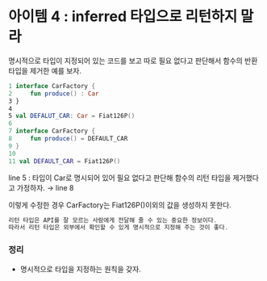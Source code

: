 # 아이템 4 : inferred 타입으로 리턴하지 말라

명시적으로 타입이 지정되어 있는 코드를 보고 따로 필요 없다고 판단해서 함수의 반환 타입을 제거한 예를 보자.

```kotlin
1 interface CarFactory {
2     fun produce() : Car
3 }
4 
5 val DEFALUT_CAR: Car = Fiat126P()
6 
7 interface CarFactory {
8     fun produce() = DEFAULT_CAR
9 }
10
11 val DEFAULT_CAR = Fiat126P()
```

line 5 : 타입이 Car로 명시되어 있어 필요 없다고 판단해 함수의 리턴 타입을 제거했다고 가정하자. → line 8

이렇게 수정한 경우 CarFactory는 Fiat126P()이외의 값을 생성하지 못한다.

```kotlin
리턴 타입은 API를 잘 모르는 사람에게 전달해 줄 수 있는 중요한 정보이다.
따라서 리턴 타입은 외부에서 확인할 수 있게 명시적으로 지정해 주는 것이 좋다.
```

### 정리

- 명시적으로 타입을 지정하는 원칙을 갖자.
